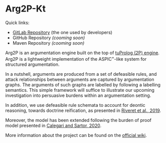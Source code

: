 # Arg2P-Kt

Quick links:

- [GitLab Repository](https://gitlab.com/pika-lab/argumentation/arg2p-kt) (the one used by developers)
- GitHub Repository _(cooming soon)_
- Maven Repository _(cooming soon)_


Arg2P is an argumentation engine built on the top of [tuProlog (2P) engine](http://pika-lab.gitlab.io/tuprolog/2p-in-kotlin/). Arg2P is a lightweight implementation of the ASPIC<sup>+</sup>-like system for structured  argumentation. 

In a nutshell, arguments are produced from a set of defeasible rules, and attack relationships between arguments are captured by argumentation graphs. The arguments of such graphs are labelled by following a labelling semantics. This simple framework will suffice to illustrate our upcoming investigation into persuasive burdens within an argumentation setting. 

In addition, we use defeasible rule schemata to account for deontic reasoning, towards doctrine reification, as presented in [Riveret et al., 2019](https://www.researchgate.net/publication/335754554_A_Deontic_Argumentation_Framework_Towards_Doctrine_Reification).

Moreover, the model has been extended following the burden of proof model presented in [Calegari and Sartor, 2020](https://www.overleaf.com/read/nqyzhycmjmst).

More information about the project can be found on the [official wiki](https://pika-lab.gitlab.io/argumentation/arg2p/).